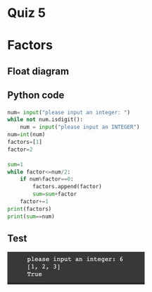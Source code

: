 # Quiz 5

# Factors

## Float diagram

## Python code
```.py
num= input("please input an integer: ")
while not num.isdigit():
    num = input("please input an INTEGER")
num=int(num)
factors=[1]
factor=2

sum=1
while factor<=num/2:
    if num%factor==0:
        factors.append(factor)
        sum=sum+factor
    factor+=1
print(factors)
print(sum==num)
```

## Test

![](quiz5.png)
